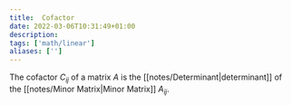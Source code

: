 ```yaml
---
title:  Cofactor
date: 2022-03-06T10:31:49+01:00
description: 
tags: ['math/linear']
aliases: ['']
---
```

The cofactor $C_{ij}$ of a matrix $A$ is the [[notes/Determinant|determinant]] of the [[notes/Minor Matrix|Minor Matrix]] $A_{ij}$.
